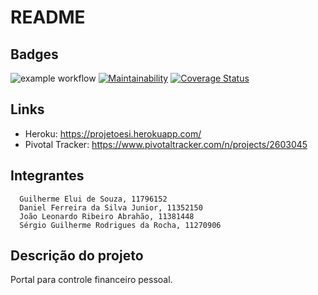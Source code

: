 # README

## Badges

![example workflow](https://github.com/ges-cs01/projeto_esi/actions/workflows/rubyonrails.yml/badge.svg)
[![Maintainability](https://api.codeclimate.com/v1/badges/9478d2940ed2d4391dad/maintainability)](https://codeclimate.com/github/ges-cs01/projeto_esi/maintainability) 
[![Coverage Status](https://coveralls.io/repos/github/ges-cs01/projeto_esi/badge.svg?branch=main)](https://coveralls.io/github/ges-cs01/projeto_esi?branch=main)

## Links
* Heroku: https://projetoesi.herokuapp.com/
* Pivotal Tracker: https://www.pivotaltracker.com/n/projects/2603045

## Integrantes
      Guilherme Elui de Souza, 11796152
      Daniel Ferreira da Silva Junior, 11352150
      João Leonardo Ribeiro Abrahão, 11381448
      Sérgio Guilherme Rodrigues da Rocha, 11270906
## Descrição do projeto
Portal para controle financeiro pessoal.
